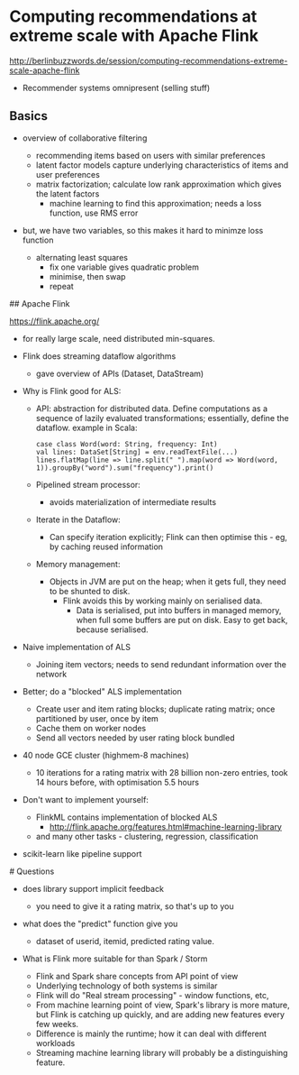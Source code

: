 # Computing recommendations at extreme scale with Apache Flink

http://berlinbuzzwords.de/session/computing-recommendations-extreme-scale-apache-flink

 - Recommender systems omnipresent (selling stuff)

## Basics

 - overview of collaborative filtering
   - recommending items based on users with similar preferences
   - latent factor models capture underlying characteristics of items and user preferences
   - matrix factorization; calculate low rank approximation which gives the latent factors
     - machine learning to find this approximation; needs a loss function, use RMS error

 - but, we have two variables, so this makes it hard to minimze loss function
   - alternating least squares
     - fix one variable gives quadratic problem
     - minimise, then swap
     - repeat

## Apache Flink

https://flink.apache.org/

 - for really large scale, need distributed min-squares.
 - Flink does streaming dataflow algorithms
   - gave overview of APIs (Dataset, DataStream)

 - Why is Flink good for ALS:

   - API: abstraction for distributed data.  Define computations as a sequence
     of lazily evaluated transformations; essentially, define the dataflow.
     example in Scala:

         case class Word(word: String, frequency: Int)
         val lines: DataSet[String] = env.readTextFile(...)
         lines.flatMap(line => line.split(" ").map(word => Word(word, 1)).groupBy("word").sum("frequency").print()

   - Pipelined stream processor:
     - avoids materialization of intermediate results

   - Iterate in the Dataflow:
     - Can specify iteration explicitly; Flink can then optimise this - eg, by caching reused information

   - Memory management:
     - Objects in JVM are put on the heap; when it gets full, they need to be shunted to disk.
       - Flink avoids this by working mainly on serialised data.
         - Data is serialised, put into buffers in managed memory, when full some buffers are put on disk.  Easy to get back, because serialised.

 - Naive implementation of ALS
   - Joining item vectors; needs to send redundant information over the network

 - Better; do a "blocked" ALS implementation
   - Create user and item rating blocks; duplicate rating matrix; once partitioned by user, once by item
   - Cache them on worker nodes
   - Send all vectors needed by user rating block bundled

 - 40 node GCE cluster (highmem-8 machines)
   - 10 iterations for a rating matrix with 28 billion non-zero entries, took 14 hours before, with optimisation 5.5 hours

 - Don't want to implement yourself:
   - FlinkML contains implementation of blocked ALS
     - http://flink.apache.org/features.html#machine-learning-library
   - and many other tasks - clustering, regression, classification
 - scikit-learn like pipeline support

# Questions

 - does library support implicit feedback
   - you need to give it a rating matrix, so that's up to you
 - what does the "predict" function give you
   - dataset of userid, itemid, predicted rating value.

 - What is Flink more suitable for than Spark / Storm
   - Flink and Spark share concepts from API point of view
   - Underlying technology of both systems is similar
   - Flink will do "Real stream processing" - window functions, etc, 
   - From machine learning point of view, Spark's library is more mature, but Flink is catching up quickly, and are adding new features every few weeks.
   - Difference is mainly the runtime; how it can deal with different workloads
   - Streaming machine learning library will probably be a distinguishing feature.
